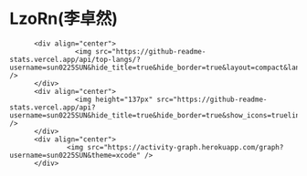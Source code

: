 # LzoRn(李卓然)


          <div align="center"> 
                    <img src="https://github-readme-stats.vercel.app/api/top-langs/?username=sun0225SUN&hide_title=true&hide_border=true&layout=compact&langs_count=6&text_color=000&icon_color=fff&bg_color=0,52fa5a,4dfcff,c64dff&theme=graywhite" />
          </div>
          <div align="center">
                    <img height="137px" src="https://github-readme-stats.vercel.app/api?username=sun0225SUN&hide_title=true&hide_border=true&show_icons=trueline_height=21&text_color=000&icon_color=000&bg_color=0,ea6161,ffc64d,fffc4d,52fa5a&theme=graywhite" /> 
          </div>
          <div align="center"> 
                  <img src="https://activity-graph.herokuapp.com/graph?username=sun0225SUN&theme=xcode" /> 
          </div>
